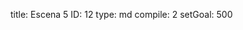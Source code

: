 title:          Escena 5
ID:             12
type:           md
compile:        2
setGoal:        500


